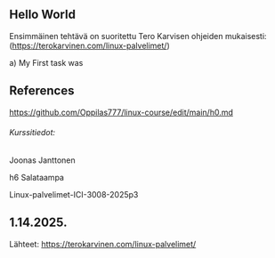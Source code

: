 Hello World
-----
Ensimmäinen tehtävä on suoritettu Tero Karvisen ohjeiden mukaisesti: (https://terokarvinen.com/linux-palvelimet/)


a) My First task was

## References

https://github.com/Oppilas777/linux-course/edit/main/h0.md 

###### Kurssitiedot:
Joonas Janttonen

h6 Salataampa

Linux-palvelimet-ICI-3008-2025p3

1.14.2025.
-----

Lähteet: 
https://terokarvinen.com/linux-palvelimet/
